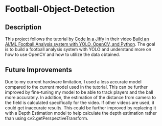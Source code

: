 # Football-Object-Detection

## Description
This project follows the tutorial by [Code In a Jiffy](https://www.youtube.com/@codeinajiffy) in their video [Build an AI/ML Football Analysis system with YOLO, OpenCV, and Python](https://youtu.be/neBZ6huolkg?si=Efj-YhWzZoyq3m3p). The goal is to build a football analysis system with YOLO and understand more on how to use OpenCV and how to utilize the data obtained.

## Future Improvements
Due to my current hardware limitation, I used a less accurate model compared to the current model used in the tutorial. This can be further improved by fine-tuning my model to be able to track players and the ball more accurately.
In addition, the estimation of the distance from camera to the field is calculated specifically for the video. If other videos are used, it could get inaccurate results. This could be further improved by replacing it with a Depth Estimation model to help calculate the depth estimation rather than using cv2.getPerspectiveTransform.
